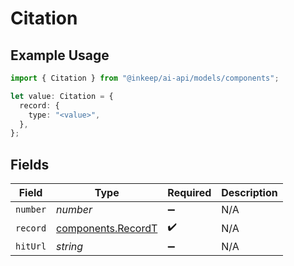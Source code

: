 # Citation

## Example Usage

```typescript
import { Citation } from "@inkeep/ai-api/models/components";

let value: Citation = {
  record: {
    type: "<value>",
  },
};
```

## Fields

| Field                                                    | Type                                                     | Required                                                 | Description                                              |
| -------------------------------------------------------- | -------------------------------------------------------- | -------------------------------------------------------- | -------------------------------------------------------- |
| `number`                                                 | *number*                                                 | :heavy_minus_sign:                                       | N/A                                                      |
| `record`                                                 | [components.RecordT](../../models/components/recordt.md) | :heavy_check_mark:                                       | N/A                                                      |
| `hitUrl`                                                 | *string*                                                 | :heavy_minus_sign:                                       | N/A                                                      |
